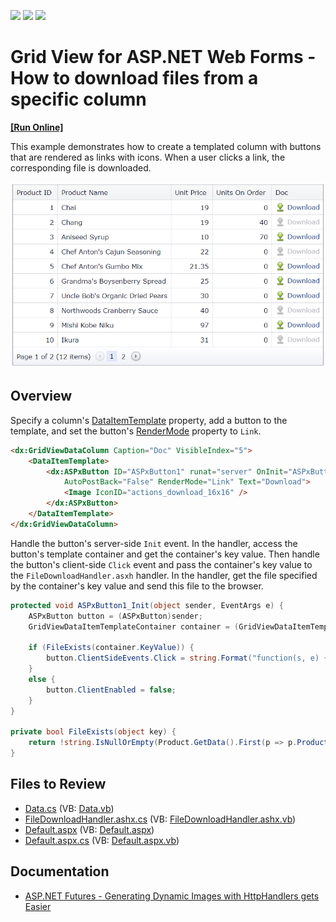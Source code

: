 <!-- default badges list -->
![](https://img.shields.io/endpoint?url=https://codecentral.devexpress.com/api/v1/VersionRange/128539644/13.2.8%2B)
[![](https://img.shields.io/badge/Open_in_DevExpress_Support_Center-FF7200?style=flat-square&logo=DevExpress&logoColor=white)](https://supportcenter.devexpress.com/ticket/details/E5175)
[![](https://img.shields.io/badge/📖_How_to_use_DevExpress_Examples-e9f6fc?style=flat-square)](https://docs.devexpress.com/GeneralInformation/403183)
<!-- default badges end -->
# Grid View for ASP.NET Web Forms - How to download files from a specific column
<!-- run online -->
**[[Run Online]](https://codecentral.devexpress.com/128539644/)**
<!-- run online end -->

This example demonstrates how to create a templated column with buttons that are rendered as links with icons. When a user clicks a link, the corresponding file is downloaded.

![Download a file from a column](downloadFile.png)

## Overview

Specify a column's [DataItemTemplate](https://docs.devexpress.com/AspNet/DevExpress.Web.GridViewDataColumn.DataItemTemplate) property, add a button to the template, and set the button's [RenderMode](https://docs.devexpress.com/AspNet/DevExpress.Web.ASPxButton.RenderMode) property to `Link`.

```aspx
<dx:GridViewDataColumn Caption="Doc" VisibleIndex="5">
    <DataItemTemplate>
        <dx:ASPxButton ID="ASPxButton1" runat="server" OnInit="ASPxButton1_Init" 
            AutoPostBack="False" RenderMode="Link" Text="Download">
            <Image IconID="actions_download_16x16" />
        </dx:ASPxButton>
    </DataItemTemplate>
</dx:GridViewDataColumn>
```

Handle the button's server-side `Init` event. In the handler, access the button's template container and get the container's key value. Then handle the button's client-side `Click` event and pass the container's key value to the `FileDownloadHandler.asxh` handler. In the handler, get the file specified by the container's key value and send this file to the browser.

```cs
protected void ASPxButton1_Init(object sender, EventArgs e) {
    ASPxButton button = (ASPxButton)sender;
    GridViewDataItemTemplateContainer container = (GridViewDataItemTemplateContainer)button.NamingContainer;

    if (FileExists(container.KeyValue)) {
        button.ClientSideEvents.Click = string.Format("function(s, e) {{ window.location = 'FileDownloadHandler.ashx?id={0}'; }}", container.KeyValue);
    }
    else {
        button.ClientEnabled = false;
    }
}

private bool FileExists(object key) {
    return !string.IsNullOrEmpty(Product.GetData().First(p => p.ProductID.Equals(key)).ImagePath);
}
```

## Files to Review

* [Data.cs](./CS/WebSite/App_Code/Data.cs) (VB: [Data.vb](./VB/WebSite/App_Code/Data.vb))
* [FileDownloadHandler.ashx.cs](./CS/WebSite/App_Code/FileDownloadHandler.ashx.cs) (VB: [FileDownloadHandler.ashx.vb](./VB/WebSite/App_Code/FileDownloadHandler.ashx.vb))
* [Default.aspx](./CS/WebSite/Default.aspx) (VB: [Default.aspx](./VB/WebSite/Default.aspx))
* [Default.aspx.cs](./CS/WebSite/Default.aspx.cs) (VB: [Default.aspx.vb](./VB/WebSite/Default.aspx.vb))

## Documentation

* [ASP.NET Futures - Generating Dynamic Images with HttpHandlers gets Easier](https://www.hanselman.com/blog/aspnet-futures-generating-dynamic-images-with-httphandlers-gets-easier)
